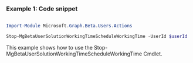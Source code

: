 ### Example 1: Code snippet

```powershell

Import-Module Microsoft.Graph.Beta.Users.Actions

Stop-MgBetaUserSolutionWorkingTimeScheduleWorkingTime -UserId $userId

```
This example shows how to use the Stop-MgBetaUserSolutionWorkingTimeScheduleWorkingTime Cmdlet.

